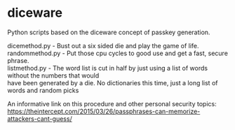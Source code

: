 # diceware
Python scripts based on the diceware concept of passkey generation.

dicemethod.py - Bust out a six sided die and play the game of life.<br />
randommethod.py - Put those cpu cycles to good use and get a fast, secure phrase.<br />
listmethod.py - The word list is cut in half by just using a list of words without the numbers that would<br />
have been generated by a die. No dictionaries this time, just a long list of words and random picks<br />

An informative link on this procedure and other personal security topics:<br />
https://theintercept.com/2015/03/26/passphrases-can-memorize-attackers-cant-guess/

